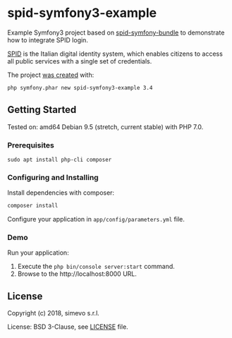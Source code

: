 # spid-symfony3-example

Example Symfony3 project based on [spid-symfony-bundle](https://github.com/italia/spid-symfony-bundle) to demonstrate how to integrate SPID login.

[SPID](https://www.spid.gov.it/) is the Italian digital identity system, which enables citizens to access all public services with a single set of credentials.

The project [was created](https://symfony.com/doc/3.4/setup.html) with:

```sh
php symfony.phar new spid-symfony3-example 3.4
```

## Getting Started

Tested on: amd64 Debian 9.5 (stretch, current stable) with PHP 7.0.

### Prerequisites

```
sudo apt install php-cli composer
```

### Configuring and Installing

Install dependencies with composer:

```sh
composer install
```

Configure your application in `app/config/parameters.yml` file.

### Demo

Run your application:

  1. Execute the `php bin/console server:start` command.
  2. Browse to the http://localhost:8000 URL.

## License

Copyright (c) 2018, simevo s.r.l.

License: BSD 3-Clause, see [LICENSE](LICENSE) file.
